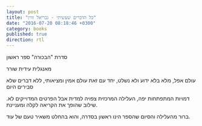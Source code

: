 ```yaml
---
layout: post
title: "כל הדברים שעשיתי - גבריאל זווין"
date: "2016-07-20 08:18:46 +0300"
category: books
published: true
direction: rtl
---
```

סדרת "הבכורה" ספר ראשון

מאנגלית עידית שורר

עולם אפל, מלא בלא ידוע ולא נשלט, יחד עם זאת עולם אמין ומציאותי, ללא דברים שלא סבירים היום

דמויות המתפתחות יפה, העלילה המרכזית צפויה למדית אבל הפרטים המדוייקים לא. שילוב שהופך את הקריאה לקלה ומעניינת.

ברור מהעלילה והסיום שהספר הינו ראשון בסדרה, והוא בהחלט משאיר טעם של עוד.
